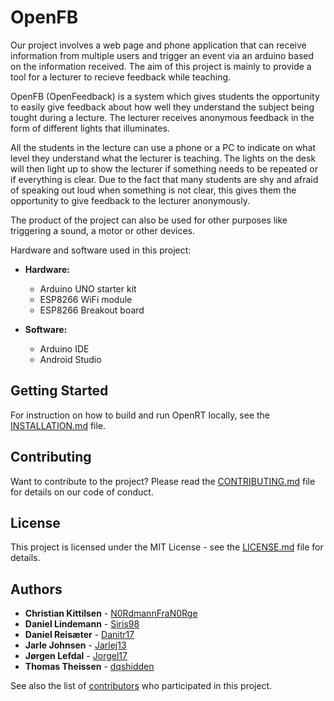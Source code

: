 # OpenFB

Our project involves a web page and phone application that can receive information from multiple users and trigger an event via an arduino based on the information received. The aim of this project is mainly to provide a tool for a lecturer to recieve feedback while teaching.

OpenFB (OpenFeedback) is a system which gives students the opportunity to easily give feedback about how well they understand the subject being tought during a lecture. The lecturer receives anonymous feedback in the form of different lights that illuminates.

All the students in the lecture can use a phone or a PC to indicate on what level they understand what the lecturer is teaching. The lights on the desk will then light up to show the lecturer if something needs to be repeated or if everything is clear. Due to the fact that many students are shy and afraid of speaking out loud when something is not clear, this gives them the opportunity to give feedback to the lecturer anonymously. 

The product of the project can also be used for other purposes like triggering a sound, a motor or other devices.

Hardware and software used in this project:

* **Hardware:**
  * Arduino UNO starter kit
  * ESP8266 WiFi module
  * ESP8266 Breakout board

* **Software:**
  * Arduino IDE
  * Android Studio

## Getting Started

For instruction on how to build and run OpenRT locally, see the [INSTALLATION.md](INSTALLATION.md) file.

## Contributing

Want to contribute to the project? Please read the [CONTRIBUTING.md](CONTRIBUTING.md) file for details on our code of conduct.

## License

This project is licensed under the MIT License - see the [LICENSE.md](LICENSE.md) file for details.

## Authors

* **Christian Kittilsen** - [N0RdmannFraN0Rge](https://github.com/N0RdmannFraN0Rge)
* **Daniel Lindemann** - [Siris98](https://github.com/Siris98)
* **Daniel Reisæter** - [Danitr17](https://github.com/Danitr17)
* **Jarle Johnsen** - [Jarlej13](https://github.com/Jarlej13)
* **Jørgen Lefdal** - [Jorgel17](https://github.com/Jorgel17)
* **Thomas Theissen** - [dqshidden](https://github.com/dqshidden)

See also the list of [contributors](https://github.com/N0RdmannFraN0Rge/IS-213/graphs/contributors) who participated in this project.
